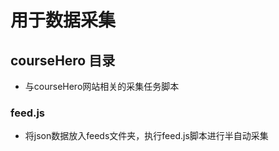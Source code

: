 # 用于数据采集 

## courseHero 目录
* 与courseHero网站相关的采集任务脚本
### feed.js
* 将json数据放入feeds文件夹，执行feed.js脚本进行半自动采集